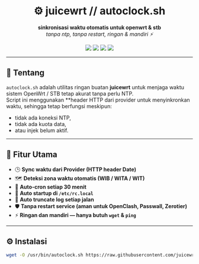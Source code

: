 <h1 align="center">⚙️ juicewrt // autoclock.sh</h1>
<p align="center">
  <b>sinkronisasi waktu otomatis untuk openwrt & stb</b><br>
  <i>tanpa ntp, tanpa restart, ringan & mandiri ⚡</i>
</p>

<p align="center">
  <img src="https://img.shields.io/badge/version-v4.5-green?style=for-the-badge&logo=linux&logoColor=white">
  <img src="https://img.shields.io/badge/openwrt-compatible-blue?style=for-the-badge">
  <img src="https://img.shields.io/badge/autocron-enabled-orange?style=for-the-badge">
  <img src="https://img.shields.io/badge/startup-rc.local-yellow?style=for-the-badge">
</p>

---

## 🧠 Tentang
`autoclock.sh` adalah utilitas ringan buatan **juicewrt** untuk menjaga waktu sistem OpenWrt / STB tetap akurat tanpa perlu NTP.  
Script ini menggunakan **header HTTP dari provider untuk menyinkronkan waktu, sehingga tetap berfungsi meskipun:
- tidak ada koneksi NTP,
- tidak ada kuota data,
- atau injek belum aktif.

---

## 🚀 Fitur Utama
- 🕒 **Sync waktu dari Provider (HTTP header Date)**  
- 🗺️ **Deteksi zona waktu otomatis (WIB / WITA / WIT)**  
- 🔁 **Auto-cron setiap 30 menit**  
- 🧩 **Auto startup di `/etc/rc.local`**  
- 🧹 **Auto truncate log setiap jalan**  
- 🛡️ **Tanpa restart service (aman untuk OpenClash, Passwall, Zerotier)**  
- ⚡ **Ringan dan mandiri — hanya butuh `wget` & `ping`**

---

## ⚙️ Instalasi
```bash
wget -O /usr/bin/autoclock.sh https://raw.githubusercontent.com/juicewrt/openwrt-autoclock/main/autoclock.sh | sh
